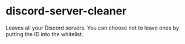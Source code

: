 # discord-server-cleaner
Leaves all your Discord servers. You can choose not to leave ones by putting the ID into the whitelist.
